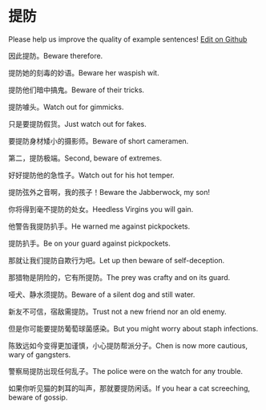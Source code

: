 # 提防

Please help us improve the quality of example sentences! [Edit on Github](https://github.com/jiyushe/jiyu-example-sentence-source/blob/main/chinese/difang_1.md)

<p><span class="chinese">因此提防。</span><span class="english">Beware therefore.</span></p>

<p><span class="chinese">提防她的刻毒的妙语。</span><span class="english">Beware her waspish wit.</span></p>

<p><span class="chinese">提防他们暗中搞鬼。</span><span class="english">Beware of their tricks.</span></p>

<p><span class="chinese">提防噱头。</span><span class="english">Watch out for gimmicks.</span></p>

<p><span class="chinese">只是要提防假货。</span><span class="english">Just watch out for fakes.</span></p>

<p><span class="chinese">要提防身材矮小的摄影师。</span><span class="english">Beware of short cameramen.</span></p>

<p><span class="chinese">第二，提防极端。</span><span class="english">Second, beware of extremes.</span></p>

<p><span class="chinese">好好提防他的急性子。</span><span class="english">Watch out for his hot temper.</span></p>

<p><span class="chinese">提防弦外之音啊，我的孩子！</span><span class="english">Beware the Jabberwock, my son!</span></p>

<p><span class="chinese">你将得到毫不提防的处女。</span><span class="english">Heedless Virgins you will gain.</span></p>

<p><span class="chinese">他警告我提防扒手。</span><span class="english">He warned me against pickpockets.</span></p>

<p><span class="chinese">提防扒手。</span><span class="english">Be on your guard against pickpockets.</span></p>

<p><span class="chinese">那就让我们提防自欺行为吧。</span><span class="english">Let up then beware of self-deception.</span></p>

<p><span class="chinese">那猎物是阴险的，它有所提防。</span><span class="english">The prey was crafty and on its guard.</span></p>

<p><span class="chinese">哑犬、静水须提防。</span><span class="english">Beware of a silent dog and still water.</span></p>

<p><span class="chinese">新友不可信，宿敌需提防。</span><span class="english">Trust not a new friend nor an old enemy.</span></p>

<p><span class="chinese">但是你可能要提防葡萄球菌感染。</span><span class="english">But you might worry about staph infections.</span></p>

<p><span class="chinese">陈致远如今变得更加谨慎，小心提防帮派分子。</span><span class="english">Chen is now more cautious, wary of gangsters.</span></p>

<p><span class="chinese">警察局提防出现任何乱子。</span><span class="english">The police were on the watch for any trouble.</span></p>

<p><span class="chinese">如果你听见猫的刺耳的叫声，那就要提防闲话。</span><span class="english">If you hear a cat screeching, beware of gossip.</span></p>

